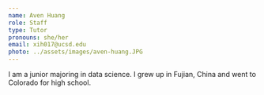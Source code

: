 ```yaml
---
name: Aven Huang
role: Staff
type: Tutor
pronouns: she/her
email: xih017@ucsd.edu
photo: ../assets/images/aven-huang.JPG
---
```

I am a junior majoring in data science. I grew up in Fujian, China and went to Colorado for high school.